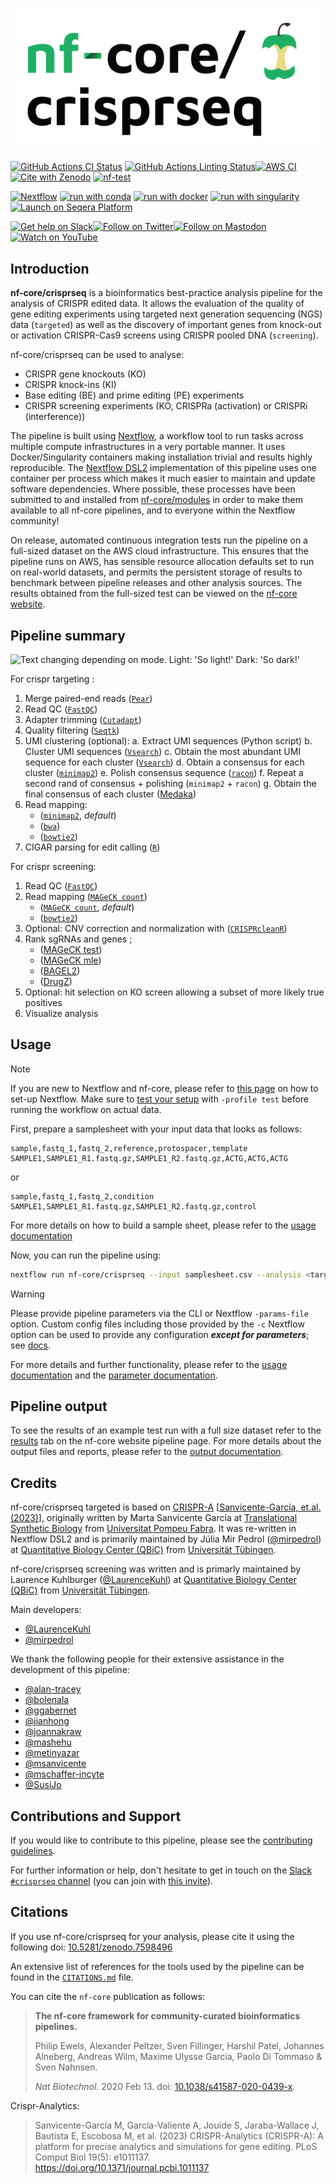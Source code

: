 <h1>
  <picture>
    <source media="(prefers-color-scheme: dark)" srcset="docs/images/nf-core-crisprseq_logo_dark.png">
    <img alt="nf-core/crisprseq" src="docs/images/nf-core-crisprseq_logo_light.png">
  </picture>
</h1>

[![GitHub Actions CI Status](https://github.com/nf-core/crisprseq/actions/workflows/ci.yml/badge.svg)](https://github.com/nf-core/crisprseq/actions/workflows/ci.yml)
[![GitHub Actions Linting Status](https://github.com/nf-core/crisprseq/actions/workflows/linting.yml/badge.svg)](https://github.com/nf-core/crisprseq/actions/workflows/linting.yml)[![AWS CI](https://img.shields.io/badge/CI%20tests-full%20size-FF9900?labelColor=000000&logo=Amazon%20AWS)](https://nf-co.re/crisprseq/results)[![Cite with Zenodo](http://img.shields.io/badge/DOI-10.5281/zenodo.7598496-1073c8?labelColor=000000)](https://doi.org/10.5281/zenodo.7598496)
[![nf-test](https://img.shields.io/badge/unit_tests-nf--test-337ab7.svg)](https://www.nf-test.com)

[![Nextflow](https://img.shields.io/badge/nextflow%20DSL2-%E2%89%A524.04.2-23aa62.svg)](https://www.nextflow.io/)
[![run with conda](http://img.shields.io/badge/run%20with-conda-3EB049?labelColor=000000&logo=anaconda)](https://docs.conda.io/en/latest/)
[![run with docker](https://img.shields.io/badge/run%20with-docker-0db7ed?labelColor=000000&logo=docker)](https://www.docker.com/)
[![run with singularity](https://img.shields.io/badge/run%20with-singularity-1d355c.svg?labelColor=000000)](https://sylabs.io/docs/)
[![Launch on Seqera Platform](https://img.shields.io/badge/Launch%20%F0%9F%9A%80-Seqera%20Platform-%234256e7)](https://cloud.seqera.io/launch?pipeline=https://github.com/nf-core/crisprseq)

[![Get help on Slack](http://img.shields.io/badge/slack-nf--core%20%23crisprseq-4A154B?labelColor=000000&logo=slack)](https://nfcore.slack.com/channels/crisprseq)[![Follow on Twitter](http://img.shields.io/badge/twitter-%40nf__core-1DA1F2?labelColor=000000&logo=twitter)](https://twitter.com/nf_core)[![Follow on Mastodon](https://img.shields.io/badge/mastodon-nf__core-6364ff?labelColor=FFFFFF&logo=mastodon)](https://mstdn.science/@nf_core)[![Watch on YouTube](http://img.shields.io/badge/youtube-nf--core-FF0000?labelColor=000000&logo=youtube)](https://www.youtube.com/c/nf-core)

## Introduction

**nf-core/crisprseq** is a bioinformatics best-practice analysis pipeline for the analysis of CRISPR edited data. It allows the evaluation of the quality of gene editing experiments using targeted next generation sequencing (NGS) data (`targeted`) as well as the discovery of important genes from knock-out or activation CRISPR-Cas9 screens using CRISPR pooled DNA (`screening`).

nf-core/crisprseq can be used to analyse:

- CRISPR gene knockouts (KO)
- CRISPR knock-ins (KI)
- Base editing (BE) and prime editing (PE) experiments
- CRISPR screening experiments (KO, CRISPRa (activation) or CRISPRi (interference))

The pipeline is built using [Nextflow](https://www.nextflow.io), a workflow tool to run tasks across multiple compute infrastructures in a very portable manner. It uses Docker/Singularity containers making installation trivial and results highly reproducible. The [Nextflow DSL2](https://www.nextflow.io/docs/latest/dsl2.html) implementation of this pipeline uses one container per process which makes it much easier to maintain and update software dependencies. Where possible, these processes have been submitted to and installed from [nf-core/modules](https://github.com/nf-core/modules) in order to make them available to all nf-core pipelines, and to everyone within the Nextflow community!

On release, automated continuous integration tests run the pipeline on a full-sized dataset on the AWS cloud infrastructure. This ensures that the pipeline runs on AWS, has sensible resource allocation defaults set to run on real-world datasets, and permits the persistent storage of results to benchmark between pipeline releases and other analysis sources. The results obtained from the full-sized test can be viewed on the [nf-core website](https://nf-co.re/crisprseq/results).

## Pipeline summary

<picture>
  <source media="(prefers-color-scheme: dark)" srcset="https://raw.githubusercontent.com/nf-core/crisprseq/dev/docs/images/crisprseq_metropmap_all.png">
  <img alt="Text changing depending on mode. Light: 'So light!' Dark: 'So dark!'" src="https://raw.githubusercontent.com/nf-core/crisprseq/dev/docs/images/crisprseq_metropmap_all.png">
</picture>

For crispr targeting :

1. Merge paired-end reads ([`Pear`](https://cme.h-its.org/exelixis/web/software/pear/doc.html))
2. Read QC ([`FastQC`](https://www.bioinformatics.babraham.ac.uk/projects/fastqc/))
3. Adapter trimming ([`Cutadapt`](http://dx.doi.org/10.14806/ej.17.1.200))
4. Quality filtering ([`Seqtk`](https://github.com/lh3/seqtk))
5. UMI clustering (optional):
   a. Extract UMI sequences (Python script)
   b. Cluster UMI sequences ([`Vsearch`](https://github.com/torognes/vsearch))
   c. Obtain the most abundant UMI sequence for each cluster ([`Vsearch`](https://github.com/torognes/vsearch))
   d. Obtain a consensus for each cluster ([`minimap2`](https://github.com/lh3/minimap2))
   e. Polish consensus sequence ([`racon`](https://github.com/lbcb-sci/racon))
   f. Repeat a second rand of consensus + polishing (`minimap2` + `racon`)
   g. Obtain the final consensus of each cluster ([Medaka](https://nanoporetech.github.io/medaka/index.html))
6. Read mapping:
   - ([`minimap2`](https://github.com/lh3/minimap2), _default_)
   - ([`bwa`](http://bio-bwa.sourceforge.net/))
   - ([`bowtie2`](http://bowtie-bio.sourceforge.net/bowtie2/index.shtml))
7. CIGAR parsing for edit calling ([`R`](https://www.r-project.org/))

For crispr screening:

1. Read QC ([`FastQC`](https://www.bioinformatics.babraham.ac.uk/projects/fastqc/))
2. Read mapping ([`MAGeCK count`](https://sourceforge.net/p/mageck/wiki/usage/#count))
   - ([`MAGeCK count`](https://github.com/lh3/minimap2), _default_)
   - ([`bowtie2`](http://bowtie-bio.sourceforge.net/bowtie2/index.shtml))
3. Optional: CNV correction and normalization with ([`CRISPRcleanR`](https://github.com/francescojm/CRISPRcleanR))
4. Rank sgRNAs and genes ;
   - ([MAGeCK test](https://sourceforge.net/p/mageck/wiki/usage/#test))
   - ([MAGeCK mle](https://sourceforge.net/p/mageck/wiki/Home/#mle))
   - ([BAGEL2](https://github.com/hart-lab/bagel))
   - ([DrugZ](https://github.com/hart-lab/drugz))
5. Optional: hit selection on KO screen allowing a subset of more likely true positives
6. Visualize analysis

## Usage

> [!NOTE]
> If you are new to Nextflow and nf-core, please refer to [this page](https://nf-co.re/docs/usage/installation) on how to set-up Nextflow. Make sure to [test your setup](https://nf-co.re/docs/usage/introduction#how-to-run-a-pipeline) with `-profile test` before running the workflow on actual data.

First, prepare a samplesheet with your input data that looks as follows:

```csv title="samplesheet.csv"
sample,fastq_1,fastq_2,reference,protospacer,template
SAMPLE1,SAMPLE1_R1.fastq.gz,SAMPLE1_R2.fastq.gz,ACTG,ACTG,ACTG
```

or

```csv title="samplesheet.csv"
sample,fastq_1,fastq_2,condition
SAMPLE1,SAMPLE1_R1.fastq.gz,SAMPLE1_R2.fastq.gz,control
```

For more details on how to build a sample sheet, please refer to the [usage documentation](https://nf-co.re/crisprseq/usage)

Now, you can run the pipeline using:

```bash
nextflow run nf-core/crisprseq --input samplesheet.csv --analysis <targeted/screening> --outdir <OUTDIR> -profile <docker/singularity/podman/shifter/charliecloud/conda/institute>
```

> [!WARNING]
> Please provide pipeline parameters via the CLI or Nextflow `-params-file` option. Custom config files including those provided by the `-c` Nextflow option can be used to provide any configuration _**except for parameters**_; see [docs](https://nf-co.re/docs/usage/getting_started/configuration#custom-configuration-files).

For more details and further functionality, please refer to the [usage documentation](https://nf-co.re/crisprseq/usage) and the [parameter documentation](https://nf-co.re/crisprseq/parameters).

## Pipeline output

To see the results of an example test run with a full size dataset refer to the [results](https://nf-co.re/crisprseq/results) tab on the nf-core website pipeline page.
For more details about the output files and reports, please refer to the
[output documentation](https://nf-co.re/crisprseq/output).

## Credits

nf-core/crisprseq targeted is based on [CRISPR-A](https://doi.org/10.1101/2022.09.02.506351) [[Sanvicente-García, et.al. (2023)](https://doi.org/10.1371/journal.pcbi.1011137)], originally written by Marta Sanvicente García at [Translational Synthetic Biology](https://synbio.upf.edu/) from [Universitat Pompeu Fabra](https://www.upf.edu/home).
It was re-written in Nextflow DSL2 and is primarily maintained by Júlia Mir Pedrol ([@mirpedrol](https://github.com/mirpedrol)) at [Quantitative Biology Center (QBiC)](https://www.qbic.uni-tuebingen.de/) from [Universität Tübingen](https://uni-tuebingen.de/en/).

nf-core/crisprseq screening was written and is primarly maintained by Laurence Kuhlburger ([@LaurenceKuhl](https://github.com/LaurenceKuhl)) at [Quantitative Biology Center (QBiC)](https://www.qbic.uni-tuebingen.de/) from [Universität Tübingen](https://uni-tuebingen.de/en/).

Main developers:

- [@LaurenceKuhl](https://github.com/LaurenceKuhl)
- [@mirpedrol](https://github.com/mirpedrol)

We thank the following people for their extensive assistance in the development of this pipeline:

- [@alan-tracey](https://github.com/alan-tracey)
- [@bolenala](https://github.com/bolenala)
- [@ggabernet](https://github.com/ggabernet)
- [@jianhong](https://github.com/jianhong)
- [@joannakraw](https://github.com/joannakraw)
- [@mashehu](https://github.com/mashehu)
- [@metinyazar](https://github.com/metinyazar)
- [@msanvicente](https://github.com/msanvicente)
- [@mschaffer-incyte](https://github.com/mschaffer-incyte)
- [@SusiJo](https://github.com/SusiJo)

## Contributions and Support

If you would like to contribute to this pipeline, please see the [contributing guidelines](.github/CONTRIBUTING.md).

For further information or help, don't hesitate to get in touch on the [Slack `#crisprseq` channel](https://nfcore.slack.com/channels/crisprseq) (you can join with [this invite](https://nf-co.re/join/slack)).

## Citations

If you use nf-core/crisprseq for your analysis, please cite it using the following doi: [10.5281/zenodo.7598496](https://doi.org/10.5281/zenodo.7598496)

An extensive list of references for the tools used by the pipeline can be found in the [`CITATIONS.md`](CITATIONS.md) file.

You can cite the `nf-core` publication as follows:

> **The nf-core framework for community-curated bioinformatics pipelines.**
>
> Philip Ewels, Alexander Peltzer, Sven Fillinger, Harshil Patel, Johannes Alneberg, Andreas Wilm, Maxime Ulysse Garcia, Paolo Di Tommaso & Sven Nahnsen.
>
> _Nat Biotechnol._ 2020 Feb 13. doi: [10.1038/s41587-020-0439-x](https://dx.doi.org/10.1038/s41587-020-0439-x).

Crispr-Analytics:

> Sanvicente-García M, García-Valiente A, Jouide S, Jaraba-Wallace J, Bautista E, Escobosa M, et al. (2023)
> CRISPR-Analytics (CRISPR-A): A platform for precise analytics and simulations for gene editing. PLoS Comput Biol 19(5): e1011137. https://doi.org/10.1371/journal.pcbi.1011137
